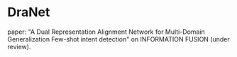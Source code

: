 # DraNet
paper: "A Dual Representation Alignment Network for Multi-Domain Generalization Few-shot intent detection" on INFORMATION FUSION (under review).
